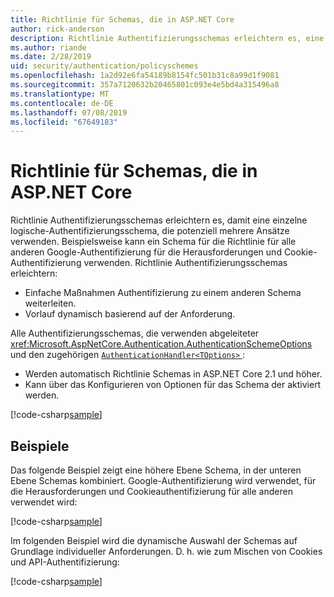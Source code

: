 ```yaml
---
title: Richtlinie für Schemas, die in ASP.NET Core
author: rick-anderson
description: Richtlinie Authentifizierungsschemas erleichtern es, eine einzelne logische Authentifizierungsschema haben
ms.author: riande
ms.date: 2/28/2019
uid: security/authentication/policyschemes
ms.openlocfilehash: 1a2d92e6fa54189b8154fc501b31c8a99d1f9081
ms.sourcegitcommit: 357a7120632b20465801c093e4e5bd4a315496a8
ms.translationtype: MT
ms.contentlocale: de-DE
ms.lasthandoff: 07/08/2019
ms.locfileid: "67649183"
---
```

# <a name="policy-schemes-in-aspnet-core"></a>Richtlinie für Schemas, die in ASP.NET Core

Richtlinie Authentifizierungsschemas erleichtern es, damit eine einzelne logische-Authentifizierungsschema, die potenziell mehrere Ansätze verwenden. Beispielsweise kann ein Schema für die Richtlinie für alle anderen Google-Authentifizierung für die Herausforderungen und Cookie-Authentifizierung verwenden. Richtlinie Authentifizierungsschemas erleichtern:

* Einfache Maßnahmen Authentifizierung zu einem anderen Schema weiterleiten.
* Vorlauf dynamisch basierend auf der Anforderung.

Alle Authentifizierungsschemas, die verwenden abgeleiteter <xref:Microsoft.AspNetCore.Authentication.AuthenticationSchemeOptions> und den zugehörigen [ `AuthenticationHandler<TOptions>` ](/dotnet/api/microsoft.aspnetcore.authentication.authenticationhandler-1):

* Werden automatisch Richtlinie Schemas in ASP.NET Core 2.1 und höher.
* Kann über das Konfigurieren von Optionen für das Schema der aktiviert werden.

[!code-csharp[sample](policyschemes/samples/AuthenticationSchemeOptions.cs?name=snippet)]

## <a name="examples"></a>Beispiele

Das folgende Beispiel zeigt eine höhere Ebene Schema, in der unteren Ebene Schemas kombiniert. Google-Authentifizierung wird verwendet, für die Herausforderungen und Cookieauthentifizierung für alle anderen verwendet wird:

[!code-csharp[sample](policyschemes/samples/Startup.cs?name=snippet1)]

Im folgenden Beispiel wird die dynamische Auswahl der Schemas auf Grundlage individueller Anforderungen. D. h. wie zum Mischen von Cookies und API-Authentifizierung:

 <!-- REVIEW, missing If set in public Func<HttpContext, string> ForwardDefaultSelector -->

[!code-csharp[sample](policyschemes/samples/Startup.cs?name=snippet2)]
